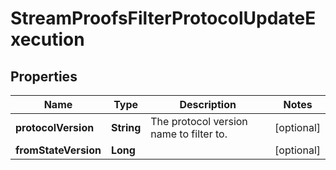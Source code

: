 

# StreamProofsFilterProtocolUpdateExecution


## Properties

| Name | Type | Description | Notes |
|------------ | ------------- | ------------- | -------------|
|**protocolVersion** | **String** | The protocol version name to filter to.  |  [optional] |
|**fromStateVersion** | **Long** |  |  [optional] |




